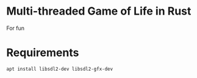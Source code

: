 # Multi-threaded Game of Life in Rust
For fun

# Requirements
```
apt install libsdl2-dev libsdl2-gfx-dev
```
